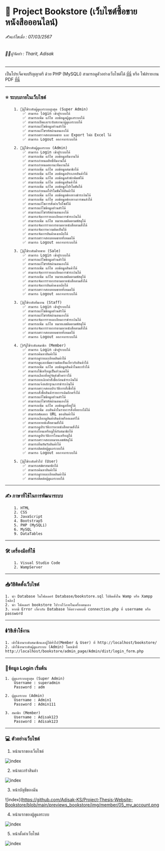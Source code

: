 # 📖 Project Bookstore (เว็บไซต์ซื้อขายหนังสือออนไลน์)

###### ✍️แก้ไขเมื่อ : 07/03/2567

###### 👨‍💻ผู้จัดทำ : Tharit, Adisak

---

เป็นโปรเจ็คจบปริญญาตรี ด้วย PHP (MySQLi) สามารถดูตัวอย่างเว็บไซต์ได้ [ที่นี่](https://github.com/Adisak-KS/Project-Website-Bookstore/tree/main/previews_bookstore/img) หรือ ไฟล์รายงาน PDF [ที่นี่](https://github.com/Adisak-KS/Project-Website-Bookstore/blob/main/previews_bookstore/Document/00_%E0%B8%81%E0%B8%B2%E0%B8%A3%E0%B8%9E%E0%B8%B1%E0%B8%92%E0%B8%99%E0%B8%B2%E0%B9%80%E0%B8%A7%E0%B9%87%E0%B8%9A%E0%B9%84%E0%B8%8B%E0%B8%95%E0%B9%8C%E0%B8%82%E0%B8%B2%E0%B8%A2%E0%B8%AB%E0%B8%99%E0%B8%B1%E0%B8%87%E0%B8%AA%E0%B8%B7%E0%B8%AD%E0%B8%AD%E0%B8%AD%E0%B8%99%E0%B9%84%E0%B8%A5%E0%B8%99%E0%B9%8C.pdf)

---

### ⭐ ระบบภายในเว็บไซต์

        1. 👮ผู้ใช้ระดับผู้ดูแลระบบสูงสุด (Super Admin)
            ✅ สามารถ login เข้าสู่ระบบได้
            ✅ สามารถเพิ่ม แก้ไข ลบข้อมูลผู้ดูแลระบบได้
            ✅ สามารถเปิดและระงับสถานะผู้ดูแลระบบได้
            ✅ สามารถแก้ไขข้อมูลส่วนตัวได้
            ✅ สามารถแก้ไขรหัสผ่านตนเองได้
            ✅ สามารถตรวจสอบยอดขาย และ Export ไฟล์ Excel ได้
            ✅ สามารถ Logout ออกจากระบบได้

        2. 👮ผู้ใช้ระดับผู้ดูแลระบบ (Admin)
            ✅ สามารถ Login เข้าสู่ระบบได้
            ✅ สามารถเพิ่ม แก้ไข ลบข้อมูลทีมงานได้
            ✅ สามารถกำหนดสิทธิ์ทีมงานได้
            ✅ สามารถกำหนดสถานะทีมงานได้
            ✅ สามารถเพิ่ม แก้ไข ลบข้อมูลสมาชิกได้
            ✅ สามารถเพิ่ม แก้ไข ลบข้อมูลประเภทสินค้าได้
            ✅ สามารถเพิ่ม แก้ไข ลบข้อมูลสำนักพิมพ์ได้
            ✅ สามารถเพิ่ม แก้ไข ลบข้อมูลสินค้าได้
            ✅ สามารถเพิ่ม แก้ไข ลบข้อมูลโปรโมชันได้
            ✅ สามารถกำหนดโปรโมชันให้สินค้าได้
            ✅ สามารถเพิ่ม แก้ไข ลบข้อมูลช่องทางชำระเงินได้
            ✅ สามารถเพิ่ม แก้ไข ลบข้อมูลช่องทางการขนส่งได้
            ✅ สามารถแก้ไขการตั้งค่าเว็บไซต์ได้
            ✅ สามารถแก้ไขข้อมูลส่วนตัวได้
            ✅ สามารถแก้ไขรหัสผ่านตนเองได้
            ✅ สามารถจัดการรายละเอียดการชำระเงินได้
            ✅ สามารถเพิ่ม แก้ไข หมายเลขติดตามพัสดุได้
            ✅ สามารถจัดการรายการตามหาหนังสือตามสั่งได้
            ✅ สามารถจัดการความคิดเห็นได้
            ✅ สามารถจัดการสินค้าคงเหลือได้
            ✅ สามารถตรวจสอบยอดขายทั้งหมดได้
            ✅ สามารถ Logout ออกจากระบบได้

        3. 👮ผู้ใช้ระดับฝ่ายขาย (Sale)
            ✅ สามารถ Login เข้าสู่ระบบได้
            ✅ สามารถแก้ไขข้อมูลส่วนตัวได้
            ✅ สามารถแก้ไขรหัสผ่านตนเองได้
            ✅ สามารถเพิ่ม แก้ไข ลบข้อมูลสินค้าได้
            ✅ สามารถจัดการรายละเอียดการชำระเงินได้
            ✅ สามารถเพิ่ม แก้ไข หมายเลขติดตามพัสดุได้
            ✅ สามารถจัดการรายการตามหาหนังสือตามสั่งได้
            ✅ สามารถจัดการสินค้าคงเหลือได้
            ✅ สามารถตรวจสอบยอดขายทั้งหมดได้
            ✅ สามารถ Logout ออกจากระบบได้

        3. 👮ผู้ใช้ระดับทีมงาน (Staff)
            ✅ สามารถ Login เข้าสู่ระบบได้
            ✅ สามารถแก้ไขข้อมูลส่วนตัวได้
            ✅ สามารถแก้ไขรหัสผ่านตนเองได้
            ✅ สามารถจัดการรายละเอียดการชำระเงินได้
            ✅ สามารถเพิ่ม แก้ไข หมายเลขติดตามพัสดุได้
            ✅ สามารถจัดการรายการตามหาหนังสือตามสั่งได้
            ✅ สามารถตรวจสอบยอดขายทั้งหมดได้
            ✅ สามารถ Logout ออกจากระบบได้

        4. 🙎‍♂️ผู้ใช้ระดับสมาชิก (Member)
            ✅ สามารถ Login เข้าสู่ระบบได้
            ✅ สามารถค้นหาสินค้าได้
            ✅ สามารถดูรายละเอียดสินค้าได้
            ✅ สามารถดูและเพิ่มความคิดเห็นเกี่ยวกับสินค้าได้
            ✅ สามารถเพิ่ม แก้ไข ลบข้อมูลสินค้าในตะกร้าได้
            ✅ สามารถใช้เหรียญเป็นส่วนลดได้
            ✅ สามารถเลือกที่อยู่จัดส่งชั่วคราวได้
            ✅ สามารถยกเลิกคำสั่งซื้อก่อนชำระเงินได้
            ✅ สามารถแจ้งหลักฐานการชำระเงินได้
            ✅ สามารถตรวจสอบประวัติการสั่งซื้อได้
            ✅ สามารถสั่งซื้อสินค้ารายการเดิมอีกครั้งได้
            ✅ สามารถแก้ไขข้อมูลส่วนตัวได้
            ✅ สามารถแก้ไขรหัสผ่านตนเองได้
            ✅ สามารถเพิ่ม แก้ไข ลบข้อมูลที่อยู่ได้
            ✅ สามารถเพิ่ม ลบสินค้าในรายการสิ่งที่อยากได้ได้
            ✅ สามารถคัดลอก URL ของสินค้าได้
            ✅ สามารถเลือกดูสินค้าสินค้าพรีออเดอร์ได้
            ✅ สามารถหาหนังสือตามสั่งได้
            ✅ สามารถดูประวัติการหาหนังสือตามสั่งได้
            ✅ สามารถโอนเหรียญให้กับสมาชิกได้
            ✅ สามารถดูประวัติการโอนเหรียญได้
            ✅ สามารถตรวจสอบหมายเลขพัสดุได้
            ✅ สามารถยืนยันรับสินค้าได้
            ✅ สามารถติดต่อผู้ดูแลระบบได้
            ✅ สามารถ Logout ออกจากระบบได้

        5. 👥ผู้ใช้ระดับทั่วไป (User)
            ✅ สามารถสมัครสมาชิกได้
            ✅ สามารถค้นหาสินค้าได้
            ✅ สามารถดูรายละเอียดสินค้าได้
            ✅ สามารถติดต่อผู้ดูแลระบบได้

---

### ✍️ ภาษาที่ใช้ในการพัฒนาระบบ

        1. HTML
        2. CSS
        3. JavaScript
        4. Bootstrap5
        5. PHP (MySQLi)
        6. MySQL
        9. DataTables

---

### 🛠️ เครื่องมือที่ใช้

        1. Visual Studio Code
        2. WampServer

---

### 📥วิธีติดตั้งเว็บไซต์

    1. นำ Database ในโฟลเดอร์ Database/bookstore.sql ไปติดตั้งใน Wamp หรือ Xampp [คลิก]
    2. นำ โฟลเดอร์ bookstore ไปวางไว้ภายในเครื่องตนเอง
    3. หากมี Error เกี่ยวกับ Database ให้ตรวจสอบที่ connection.php ที่ username หรือ password

---

### 🕯️วิธีเข้าใช้งาน

    1. เข้าใช้งานระดับสมาชิกและผู้ใช้ทั่วไป(Member & User) ที่ http://localhost/bookstore/
    2. เข้าใช้งานระดับผู้ดูแลระบบ (Admin) โดยเข้าที่ http://localhost/bookstore/admin_page/Admin/dist/login_form.php

---

### 📑ข้อมูล Login เริ่มต้น

    1. ผู้ดูแลระบบสูงสุด (Super Admin)
        Username : superadmin
        Password : adm

    2. ผู้ดูแลระบบ (Admin)
        Username : Admin1
        Password : Admin111
        
    3. สมาชิก (Member)
        Username : Adisak123
        Password : Adisak123

---

### 💻 ตัวอย่างเว็บไซต์

1. หน้าแรกของเว็บไซต์

![index](https://github.com/Adisak-KS/Project-Thesis-Website-Bookstore/blob/main/previews_bookstore/img/member/01_index.png)

2. หน้าตะกร้าสินค้า

![index](https://github.com/Adisak-KS/Project-Thesis-Website-Bookstore/blob/main/previews_bookstore/img/member/06_cart.png)

3. หน้าบัญชีของฉัน

![index](https://github.com/Adisak-KS/Project-Thesis-Website-Bookstore/blob/main/previews_bookstore/img/member/05_my_account.png

4. หน้าแรกของผู้ดูแลระบบ

![index](https://github.com/Adisak-KS/Project-Thesis-Website-Bookstore/blob/main/previews_bookstore/img/admin/02_index.png)

5. หน้าตั้งค่าเว็บไซต์

![index](https://github.com/Adisak-KS/Project-Thesis-Website-Bookstore/blob/main/previews_bookstore/img/admin/12_setting_web.png)
